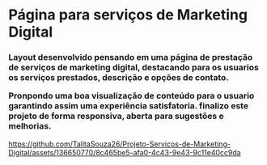 <h1>Página para serviços de Marketing Digital</h1>

<h3>Layout desenvolvido pensando em uma página de prestação de serviços de marketing digital, destacando para os usuarios os serviços prestados, descrição e opções de contato.

Pronpondo uma boa visualização de conteúdo para o usuario garantindo assim uma experiência satisfatoria. finalizo este projeto de forma responsiva, aberta para sugestões e melhorias. </h3>

https://github.com/TalitaSouza26/Projeto-Servicos-de-Marketing-Digital/assets/136650770/8c465be5-afa0-4c43-9e43-9c11e40cc9da

